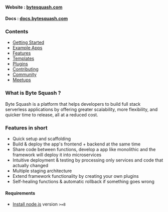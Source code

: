 #### Website : [bytesquash.com](https://bytesquash.com)
#### Docs : [docs.bytesquash.com](https://docs.bytesquash.com/)

### Contents

* [Getting Started](#getting-started)
* [Example Apps](#example-apps)
* [Features](#features)
* [Templates](#templates)
* [Plugins](#plugins)
* [Contributing](#contributing)
* [Community](#community)
* [Meetups](#meetups)

### What is Byte Squash ?

Byte Squash is a platform that helps developers to build full stack serverless applications by offering greater scalability, more flexibility, and quicker time to release, all at a reduced cost.

### <a name="features"></a>Features in short

- Quick setup and scaffolding
- Build & deploy the app's frontend + backend at the same time
- Share code between functions, develop a app like monolithic and the framework will deploy it into microservices 
- Intuitive deployment & testing by processing only services and code that actually changed
- Multiple staging architecture
- Extend framework functionality by creating your own plugins
- Self-healing functions & automatic rollback if something goes wrong

#### Requirements

- [Install node.js](http://nodejs.org/) version `>=8`

